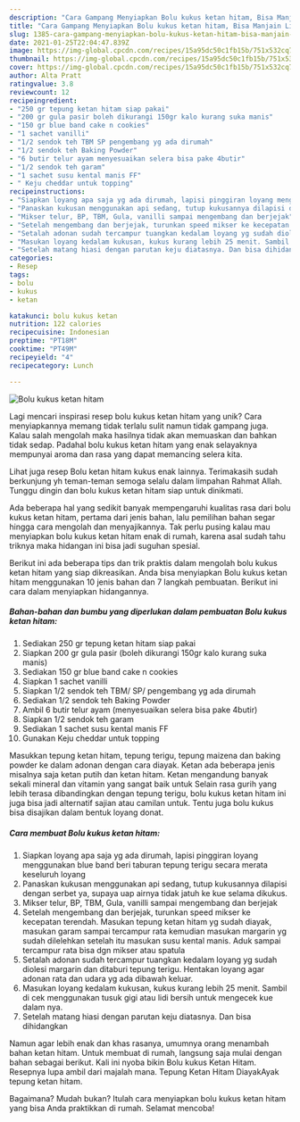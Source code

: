 ```yaml
---
description: "Cara Gampang Menyiapkan Bolu kukus ketan hitam, Bisa Manjain Lidah"
title: "Cara Gampang Menyiapkan Bolu kukus ketan hitam, Bisa Manjain Lidah"
slug: 1385-cara-gampang-menyiapkan-bolu-kukus-ketan-hitam-bisa-manjain-lidah
date: 2021-01-25T22:04:47.839Z
image: https://img-global.cpcdn.com/recipes/15a95dc50c1fb15b/751x532cq70/bolu-kukus-ketan-hitam-foto-resep-utama.jpg
thumbnail: https://img-global.cpcdn.com/recipes/15a95dc50c1fb15b/751x532cq70/bolu-kukus-ketan-hitam-foto-resep-utama.jpg
cover: https://img-global.cpcdn.com/recipes/15a95dc50c1fb15b/751x532cq70/bolu-kukus-ketan-hitam-foto-resep-utama.jpg
author: Alta Pratt
ratingvalue: 3.8
reviewcount: 12
recipeingredient:
- "250 gr tepung ketan hitam siap pakai"
- "200 gr gula pasir boleh dikurangi 150gr kalo kurang suka manis"
- "150 gr blue band cake n cookies"
- "1 sachet vanilli"
- "1/2 sendok teh TBM SP pengembang yg ada dirumah"
- "1/2 sendok teh Baking Powder"
- "6 butir telur ayam menyesuaikan selera bisa pake 4butir"
- "1/2 sendok teh garam"
- "1 sachet susu kental manis FF"
- " Keju cheddar untuk topping"
recipeinstructions:
- "Siapkan loyang apa saja yg ada dirumah, lapisi pinggiran loyang menggunakan blue band beri taburan tepung terigu secara merata keseluruh loyang"
- "Panaskan kukusan menggunakan api sedang, tutup kukusannya dilapisi dengan serbet ya, supaya uap airnya tidak jatuh ke kue selama dikukus."
- "Mikser telur, BP, TBM, Gula, vanilli sampai mengembang dan berjejak"
- "Setelah mengembang dan berjejak, turunkan speed mikser ke kecepatan terendah. Masukan tepung ketan hitam yg sudah diayak, masukan garam sampai tercampur rata kemudian masukan margarin yg sudah dilelehkan setelah itu masukan susu kental manis. Aduk sampai tercampur rata bisa dgn mikser atau spatula"
- "Setalah adonan sudah tercampur tuangkan kedalam loyang yg sudah diolesi margarin dan ditaburi tepung terigu. Hentakan loyang agar adonan rata dan udara yg ada dibawah keluar."
- "Masukan loyang kedalam kukusan, kukus kurang lebih 25 menit. Sambil di cek menggunakan tusuk gigi atau lidi bersih untuk mengecek kue dalam nya."
- "Setelah matang hiasi dengan parutan keju diatasnya. Dan bisa dihidangkan"
categories:
- Resep
tags:
- bolu
- kukus
- ketan

katakunci: bolu kukus ketan 
nutrition: 122 calories
recipecuisine: Indonesian
preptime: "PT18M"
cooktime: "PT49M"
recipeyield: "4"
recipecategory: Lunch

---
```



![Bolu kukus ketan hitam](https://img-global.cpcdn.com/recipes/15a95dc50c1fb15b/751x532cq70/bolu-kukus-ketan-hitam-foto-resep-utama.jpg)

Lagi mencari inspirasi resep bolu kukus ketan hitam yang unik? Cara menyiapkannya memang tidak terlalu sulit namun tidak gampang juga. Kalau salah mengolah maka hasilnya tidak akan memuaskan dan bahkan tidak sedap. Padahal bolu kukus ketan hitam yang enak selayaknya mempunyai aroma dan rasa yang dapat memancing selera kita.

Lihat juga resep Bolu ketan hitam kukus enak lainnya. Terimakasih sudah berkunjung yh teman-teman semoga selalu dalam limpahan Rahmat Allah. Tunggu dingin dan bolu kukus ketan hitam siap untuk dinikmati.

Ada beberapa hal yang sedikit banyak mempengaruhi kualitas rasa dari bolu kukus ketan hitam, pertama dari jenis bahan, lalu pemilihan bahan segar hingga cara mengolah dan menyajikannya. Tak perlu pusing kalau mau menyiapkan bolu kukus ketan hitam enak di rumah, karena asal sudah tahu triknya maka hidangan ini bisa jadi suguhan spesial.


Berikut ini ada beberapa tips dan trik praktis dalam mengolah bolu kukus ketan hitam yang siap dikreasikan. Anda bisa menyiapkan Bolu kukus ketan hitam menggunakan 10 jenis bahan dan 7 langkah pembuatan. Berikut ini cara dalam menyiapkan hidangannya.

<!--inarticleads1-->

##### Bahan-bahan dan bumbu yang diperlukan dalam pembuatan Bolu kukus ketan hitam:

1. Sediakan 250 gr tepung ketan hitam siap pakai
1. Siapkan 200 gr gula pasir (boleh dikurangi 150gr kalo kurang suka manis)
1. Sediakan 150 gr blue band cake n cookies
1. Siapkan 1 sachet vanilli
1. Siapkan 1/2 sendok teh TBM/ SP/ pengembang yg ada dirumah
1. Sediakan 1/2 sendok teh Baking Powder
1. Ambil 6 butir telur ayam (menyesuaikan selera bisa pake 4butir)
1. Siapkan 1/2 sendok teh garam
1. Sediakan 1 sachet susu kental manis FF
1. Gunakan  Keju cheddar untuk topping


Masukkan tepung ketan hitam, tepung terigu, tepung maizena dan baking powder ke dalam adonan dengan cara diayak. Ketan ada beberapa jenis misalnya saja ketan putih dan ketan hitam. Ketan mengandung banyak sekali mineral dan vitamin yang sangat baik untuk Selain rasa gurih yang lebih terasa dibandingkan dengan tepung terigu, bolu kukus ketan hitam ini juga bisa jadi alternatif sajian atau camilan untuk. Tentu juga bolu kukus bisa disajikan dalam bentuk loyang donat. 

<!--inarticleads2-->

##### Cara membuat Bolu kukus ketan hitam:

1. Siapkan loyang apa saja yg ada dirumah, lapisi pinggiran loyang menggunakan blue band beri taburan tepung terigu secara merata keseluruh loyang
1. Panaskan kukusan menggunakan api sedang, tutup kukusannya dilapisi dengan serbet ya, supaya uap airnya tidak jatuh ke kue selama dikukus.
1. Mikser telur, BP, TBM, Gula, vanilli sampai mengembang dan berjejak
1. Setelah mengembang dan berjejak, turunkan speed mikser ke kecepatan terendah. Masukan tepung ketan hitam yg sudah diayak, masukan garam sampai tercampur rata kemudian masukan margarin yg sudah dilelehkan setelah itu masukan susu kental manis. Aduk sampai tercampur rata bisa dgn mikser atau spatula
1. Setalah adonan sudah tercampur tuangkan kedalam loyang yg sudah diolesi margarin dan ditaburi tepung terigu. Hentakan loyang agar adonan rata dan udara yg ada dibawah keluar.
1. Masukan loyang kedalam kukusan, kukus kurang lebih 25 menit. Sambil di cek menggunakan tusuk gigi atau lidi bersih untuk mengecek kue dalam nya.
1. Setelah matang hiasi dengan parutan keju diatasnya. Dan bisa dihidangkan


Namun agar lebih enak dan khas rasanya, umumnya orang menambah bahan ketan hitam. Untuk membuat di rumah, langsung saja mulai dengan bahan sebagai berikut. Kali ini nyoba bikin Bolu kukus Ketan Hitam. Resepnya lupa ambil dari majalah mana. Tepung Ketan Hitam DiayakAyak tepung ketan hitam. 

Bagaimana? Mudah bukan? Itulah cara menyiapkan bolu kukus ketan hitam yang bisa Anda praktikkan di rumah. Selamat mencoba!
